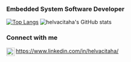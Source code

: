 ### Embedded System Software Developer


[![Top Langs](https://github-readme-stats.vercel.app/api/top-langs/?username=helvacitaha)](https://github.com/anuraghazra/github-readme-stats)
![helvacitaha's GitHub stats](https://github-readme-stats.vercel.app/api?username=helvacitaha&show_icons=true&theme=radical)

### Connect with me
<img align="left" alt="helvacitaha | LinkedIn" width="22px" src="https://cdn.jsdelivr.net/npm/simple-icons@v3/icons/linkedin.svg" /> https://www.linkedin.com/in/helvacitaha/

